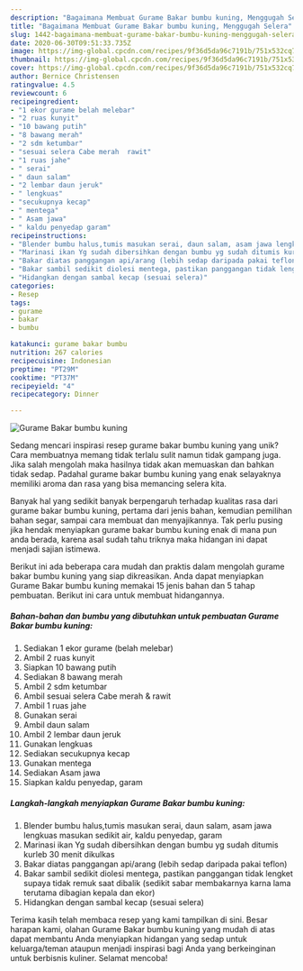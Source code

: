 ```yaml
---
description: "Bagaimana Membuat Gurame Bakar bumbu kuning, Menggugah Selera"
title: "Bagaimana Membuat Gurame Bakar bumbu kuning, Menggugah Selera"
slug: 1442-bagaimana-membuat-gurame-bakar-bumbu-kuning-menggugah-selera
date: 2020-06-30T09:51:33.735Z
image: https://img-global.cpcdn.com/recipes/9f36d5da96c7191b/751x532cq70/gurame-bakar-bumbu-kuning-foto-resep-utama.jpg
thumbnail: https://img-global.cpcdn.com/recipes/9f36d5da96c7191b/751x532cq70/gurame-bakar-bumbu-kuning-foto-resep-utama.jpg
cover: https://img-global.cpcdn.com/recipes/9f36d5da96c7191b/751x532cq70/gurame-bakar-bumbu-kuning-foto-resep-utama.jpg
author: Bernice Christensen
ratingvalue: 4.5
reviewcount: 6
recipeingredient:
- "1 ekor gurame belah melebar"
- "2 ruas kunyit"
- "10 bawang putih"
- "8 bawang merah"
- "2 sdm ketumbar"
- "sesuai selera Cabe merah  rawit"
- "1 ruas jahe"
- " serai"
- " daun salam"
- "2 lembar daun jeruk"
- " lengkuas"
- "secukupnya kecap"
- " mentega"
- " Asam jawa"
- " kaldu penyedap garam"
recipeinstructions:
- "Blender bumbu halus,tumis masukan serai, daun salam, asam jawa lengkuas masukan sedikit air, kaldu penyedap, garam"
- "Marinasi ikan Yg sudah dibersihkan dengan bumbu yg sudah ditumis kurleb 30 menit dikulkas"
- "Bakar diatas panggangan api/arang (lebih sedap daripada pakai teflon)"
- "Bakar sambil sedikit diolesi mentega, pastikan panggangan tidak lengket supaya tidak remuk saat dibalik (sedikit sabar membakarnya karna lama terutama dibagian kepala dan ekor)"
- "Hidangkan dengan sambal kecap (sesuai selera)"
categories:
- Resep
tags:
- gurame
- bakar
- bumbu

katakunci: gurame bakar bumbu 
nutrition: 267 calories
recipecuisine: Indonesian
preptime: "PT29M"
cooktime: "PT37M"
recipeyield: "4"
recipecategory: Dinner

---
```



![Gurame Bakar bumbu kuning](https://img-global.cpcdn.com/recipes/9f36d5da96c7191b/751x532cq70/gurame-bakar-bumbu-kuning-foto-resep-utama.jpg)

Sedang mencari inspirasi resep gurame bakar bumbu kuning yang unik? Cara membuatnya memang tidak terlalu sulit namun tidak gampang juga. Jika salah mengolah maka hasilnya tidak akan memuaskan dan bahkan tidak sedap. Padahal gurame bakar bumbu kuning yang enak selayaknya memiliki aroma dan rasa yang bisa memancing selera kita.

Banyak hal yang sedikit banyak berpengaruh terhadap kualitas rasa dari gurame bakar bumbu kuning, pertama dari jenis bahan, kemudian pemilihan bahan segar, sampai cara membuat dan menyajikannya. Tak perlu pusing jika hendak menyiapkan gurame bakar bumbu kuning enak di mana pun anda berada, karena asal sudah tahu triknya maka hidangan ini dapat menjadi sajian istimewa.




Berikut ini ada beberapa cara mudah dan praktis dalam mengolah gurame bakar bumbu kuning yang siap dikreasikan. Anda dapat menyiapkan Gurame Bakar bumbu kuning memakai 15 jenis bahan dan 5 tahap pembuatan. Berikut ini cara untuk membuat hidangannya.

<!--inarticleads1-->

##### Bahan-bahan dan bumbu yang dibutuhkan untuk pembuatan Gurame Bakar bumbu kuning:

1. Sediakan 1 ekor gurame (belah melebar)
1. Ambil 2 ruas kunyit
1. Siapkan 10 bawang putih
1. Sediakan 8 bawang merah
1. Ambil 2 sdm ketumbar
1. Ambil sesuai selera Cabe merah &amp; rawit
1. Ambil 1 ruas jahe
1. Gunakan  serai
1. Ambil  daun salam
1. Ambil 2 lembar daun jeruk
1. Gunakan  lengkuas
1. Sediakan secukupnya kecap
1. Gunakan  mentega
1. Sediakan  Asam jawa
1. Siapkan  kaldu penyedap, garam




<!--inarticleads2-->

##### Langkah-langkah menyiapkan Gurame Bakar bumbu kuning:

1. Blender bumbu halus,tumis masukan serai, daun salam, asam jawa lengkuas masukan sedikit air, kaldu penyedap, garam
1. Marinasi ikan Yg sudah dibersihkan dengan bumbu yg sudah ditumis kurleb 30 menit dikulkas
1. Bakar diatas panggangan api/arang (lebih sedap daripada pakai teflon)
1. Bakar sambil sedikit diolesi mentega, pastikan panggangan tidak lengket supaya tidak remuk saat dibalik (sedikit sabar membakarnya karna lama terutama dibagian kepala dan ekor)
1. Hidangkan dengan sambal kecap (sesuai selera)




Terima kasih telah membaca resep yang kami tampilkan di sini. Besar harapan kami, olahan Gurame Bakar bumbu kuning yang mudah di atas dapat membantu Anda menyiapkan hidangan yang sedap untuk keluarga/teman ataupun menjadi inspirasi bagi Anda yang berkeinginan untuk berbisnis kuliner. Selamat mencoba!
